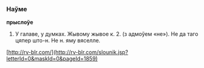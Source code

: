 ### Наўме
**прыслоўе**

1. У галаве, у думках. Жывому жывое к. 2. (з адмоўем «не»). Не да таго цяпер што-н. Не н. яму вяселле.

<a rel="author">[http://rv-blr.com/](http://rv-blr.com/slounik.jsp?letterId=0&maskId=0&pageId=1859)</a>
